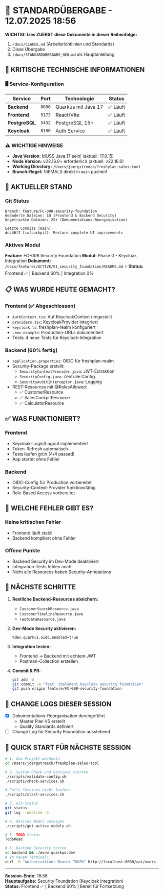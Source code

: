 # 🔄 STANDARDÜBERGABE - 12.07.2025 18:56

**WICHTIG: Lies ZUERST diese Dokumente in dieser Reihenfolge:**
1. `/docs/CLAUDE.md` (Arbeitsrichtlinien und Standards)
2. Diese Übergabe
3. `/docs/STANDARDUBERGABE_NEU.md` als Hauptanleitung

## 🚨 KRITISCHE TECHNISCHE INFORMATIONEN

### 🖥️ Service-Konfiguration
| Service | Port | Technologie | Status |
|---------|------|-------------|--------|
| **Backend** | `8080` | Quarkus mit Java 17 | ✅ Läuft |
| **Frontend** | `5173` | React/Vite | ✅ Läuft |
| **PostgreSQL** | `5432` | PostgreSQL 15+ | ✅ Läuft |
| **Keycloak** | `8180` | Auth Service | ✅ Läuft |

### ⚠️ WICHTIGE HINWEISE
- **Java Version:** MUSS Java 17 sein! (aktuell: 17.0.15)
- **Node Version:** v22.16.0+ erforderlich (aktuell: v22.16.0)
- **Working Directory:** `/Users/joergstreeck/freshplan-sales-tool`
- **Branch-Regel:** NIEMALS direkt in `main` pushen!

## 🎯 AKTUELLER STAND

### Git Status
```
Branch: feature/FC-008-security-foundation
Geänderte Dateien: 10 (Frontend & Backend Security)
Ungetrackte Dateien: 25+ (Dokumentations-Reorganisation)

Letzte Commits (main):
ddc46f2 fix(cockpit): Restore complete UI improvements
```

### Aktives Modul
**Feature:** FC-008 Security Foundation
**Modul:** Phase 0 - Keycloak Integration
**Dokument:** `/docs/features/ACTIVE/01_security_foundation/README.md` ⭐
**Status:** Frontend ✅ | Backend 60% | Integration 0%

## 📋 WAS WURDE HEUTE GEMACHT?

### Frontend (✅ Abgeschlossen)
- `AuthContext.tsx`: Auf KeycloakContext umgestellt
- `providers.tsx`: KeycloakProvider integriert
- `keycloak.ts`: freshplan-realm konfiguriert
- `.env.example`: Production-URLs dokumentiert
- Tests: 4 neue Tests für Keycloak-Integration

### Backend (60% fertig)
- `application.properties`: OIDC für freshplan-realm
- Security-Package erstellt:
  - `SecurityContextProvider.java`: JWT-Extraktion
  - `SecurityConfig.java`: Zentrale Config
  - `SecurityAuditInterceptor.java`: Logging
- REST-Resources mit @RolesAllowed:
  - ✅ CustomerResource
  - ✅ SalesCockpitResource  
  - ✅ CalculatorResource

## ✅ WAS FUNKTIONIERT?

### Frontend
- Keycloak-Login/Logout implementiert
- Token-Refresh automatisch
- Tests laufen grün (4/4 passed)
- App startet ohne Fehler

### Backend  
- OIDC-Config für Production vorbereitet
- Security-Context-Provider funktionsfähig
- Role-Based Access vorbereitet

## 🚨 WELCHE FEHLER GIBT ES?

### Keine kritischen Fehler
- Frontend läuft stabil
- Backend kompiliert ohne Fehler

### Offene Punkte
- Backend Security im Dev-Mode deaktiviert
- Integration-Tests fehlen noch
- Nicht alle Resources haben Security-Annotations

## 🔧 NÄCHSTE SCHRITTE

1. **Restliche Backend-Resources absichern:**
   - `CustomerSearchResource.java`
   - `CustomerTimelineResource.java`
   - `TestDataResource.java`

2. **Dev-Mode Security aktivieren:**
   ```properties
   %dev.quarkus.oidc.enabled=true
   ```

3. **Integration testen:**
   - Frontend → Backend mit echtem JWT
   - Postman-Collection erstellen

4. **Commit & PR:**
   ```bash
   git add -A
   git commit -m "feat: implement keycloak security foundation"
   git push origin feature/FC-008-security-foundation
   ```

## 📝 CHANGE LOGS DIESER SESSION
- [x] Dokumentations-Reorganisation durchgeführt
  - Master Plan V5 erstellt
  - Quality Standards definiert
- [ ] Change Log für Security Foundation ausstehend

## 🚀 QUICK START FÜR NÄCHSTE SESSION
```bash
# 1. Zum Projekt wechseln
cd /Users/joergstreeck/freshplan-sales-tool

# 2. System-Check und Services starten
./scripts/validate-config.sh
./scripts/check-services.sh

# Falls Services nicht laufen:
./scripts/start-services.sh

# 3. Git-Status
git status
git log --oneline -5

# 4. Aktives Modul anzeigen
./scripts/get-active-module.sh

# 5. TODO-Status
TodoRead

# 6. Backend Security testen
cd backend && ./mvnw quarkus:dev
# In neuem Terminal:
curl -H "Authorization: Bearer TOKEN" http://localhost:8080/api/users
```

---
**Session-Ende:** 18:56  
**Hauptaufgabe:** Security Foundation (Keycloak Integration)  
**Status:** Frontend ✅ | Backend 60% | Bereit für Fortsetzung
